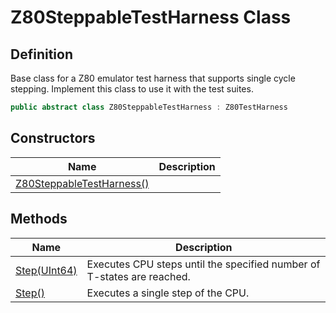 # Z80SteppableTestHarness Class
## Definition

Base class for a Z80 emulator test harness that supports single cycle stepping. Implement this class to use it with the test suites.

```c#
public abstract class Z80SteppableTestHarness : Z80TestHarness
```

## Constructors

| Name | Description |
| ---- | ----------- |
| [Z80SteppableTestHarness()](MrKWatkins.EmulatorTestSuites.Z80.Z80SteppableTestHarness.-ctor.md) |  |

## Methods

| Name | Description |
| ---- | ----------- |
| [Step(UInt64)](MrKWatkins.EmulatorTestSuites.Z80.Z80SteppableTestHarness.Step.md#mrkwatkins-emulatortestsuites-z80-z80steppabletestharness-step(system-uint64)) | Executes CPU steps until the specified number of T-states are reached. |
| [Step()](MrKWatkins.EmulatorTestSuites.Z80.Z80SteppableTestHarness.Step.md#mrkwatkins-emulatortestsuites-z80-z80steppabletestharness-step) | Executes a single step of the CPU. |

